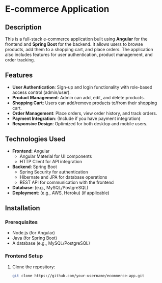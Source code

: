 # E-commerce Application

## Description
This is a full-stack e-commerce application built using **Angular** for the frontend and **Spring Boot** for the backend. It allows users to browse products, add them to a shopping cart, and place orders. The application also includes features for user authentication, product management, and order tracking.

## Features
- **User Authentication**: Sign-up and login functionality with role-based access control (admin/user).
- **Product Management**: Admin can add, edit, and delete products.
- **Shopping Cart**: Users can add/remove products to/from their shopping cart.
- **Order Management**: Place orders, view order history, and track orders.
- **Payment Integration**: (Include if you have payment integration)
- **Responsive Design**: Optimized for both desktop and mobile users.

## Technologies Used
- **Frontend**: Angular
  - Angular Material for UI components
  - HTTP Client for API integration
- **Backend**: Spring Boot
  - Spring Security for authentication
  - Hibernate and JPA for database operations
  - REST API for communication with the frontend
- **Database**: (e.g., MySQL/PostgreSQL)
- **Deployment**: (e.g., AWS, Heroku) (if applicable)

## Installation

### Prerequisites
- Node.js (for Angular)
- Java (for Spring Boot)
- A database (e.g., MySQL/PostgreSQL)

### Frontend Setup
1. Clone the repository:
   ```bash
   git clone https://github.com/your-username/ecommerce-app.git
